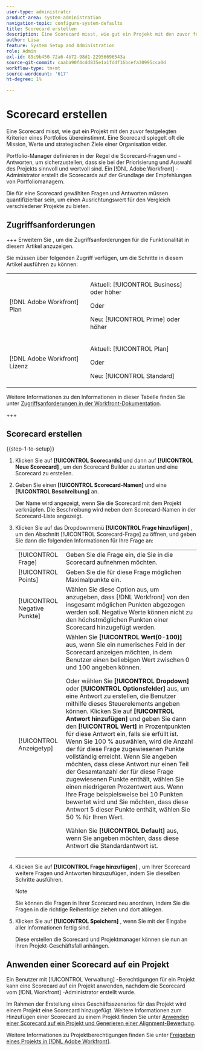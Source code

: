 ```yaml
---
user-type: administrator
product-area: system-administration
navigation-topic: configure-system-defaults
title: Scorecard erstellen
description: Eine Scorecard misst, wie gut ein Projekt mit den zuvor festgelegten Kriterien eines Portfolios übereinstimmt. Eine Scorecard spiegelt oft die Aufgaben, Werte und strategischen Ziele einer Organisation wider. Portfolio-Manager definieren in der Regel die Scorecard-Fragen und -Antworten, um sicherzustellen, dass sie bei der Priorisierung und Auswahl von Projekten sinnvoll und wertvoll sind. Ein [!DNL Adobe Workfront] Administrator erstellt die Scorecards anhand der Empfehlungen von Portfoliomanagern.
author: Lisa
feature: System Setup and Administration
role: Admin
exl-id: 89c9b450-72a6-4b72-98d1-22956696543a
source-git-commit: caaba90f4cdd835e1a1fddf16bcefa30995cca0d
workflow-type: tm+mt
source-wordcount: '617'
ht-degree: 1%

---
```


# Scorecard erstellen

<!--Audited: 01/2024-->

<!--DON'T DELETE, DRAFT OR HIDE THIS ARTICLE. IT IS LINKED TO THE PRODUCT, THROUGH THE CONTEXT SENSITIVE HELP LINKS.-->

Eine Scorecard misst, wie gut ein Projekt mit den zuvor festgelegten Kriterien eines Portfolios übereinstimmt. Eine Scorecard spiegelt oft die Mission, Werte und strategischen Ziele einer Organisation wider.

Portfolio-Manager definieren in der Regel die Scorecard-Fragen und -Antworten, um sicherzustellen, dass sie bei der Priorisierung und Auswahl des Projekts sinnvoll und wertvoll sind. Ein [!DNL Adobe Workfront] -Administrator erstellt die Scorecards auf der Grundlage der Empfehlungen von Portfoliomanagern.

Die für eine Scorecard gewählten Fragen und Antworten müssen quantifizierbar sein, um einen Ausrichtungswert für den Vergleich verschiedener Projekte zu bieten.

## Zugriffsanforderungen

+++ Erweitern Sie , um die Zugriffsanforderungen für die Funktionalität in diesem Artikel anzuzeigen.

Sie müssen über folgenden Zugriff verfügen, um die Schritte in diesem Artikel ausführen zu können:

<table style="table-layout:auto"> 
 <col> 
 <col> 
 <tbody> 
  <tr> 
   <td role="rowheader">[!DNL Adobe Workfront] Plan</td> 
   <td> <p>Aktuell: [!UICONTROL Business] oder höher</p> 
   Oder
   <p>Neu: [!UICONTROL Prime] oder höher</p>
   </td> 
  </tr> 
  <tr> 
   <td role="rowheader">[!DNL Adobe Workfront] Lizenz</td> 
   <td><p>Aktuell: [!UICONTROL Plan]</p>
   Oder
   <p>Neu: [!UICONTROL Standard]</p>
   </td> 
  </tr> 
 </tbody> 
</table>

Weitere Informationen zu den Informationen in dieser Tabelle finden Sie unter [Zugriffsanforderungen in der Workfront-Dokumentation](/help/quicksilver/administration-and-setup/add-users/access-levels-and-object-permissions/access-level-requirements-in-documentation.md).

+++

## Scorecard erstellen

{{step-1-to-setup}}

1. Klicken Sie auf **[!UICONTROL Scorecards]** und dann auf **[!UICONTROL Neue Scorecard]** , um den Scorecard Builder zu starten und eine Scorecard zu erstellen.

1. Geben Sie einen **[!UICONTROL Scorecard-Namen]** und eine **[!UICONTROL Beschreibung]** an.

   Der Name wird angezeigt, wenn Sie die Scorecard mit dem Projekt verknüpfen. Die Beschreibung wird neben dem Scorecard-Namen in der Scorecard-Liste angezeigt.

1. Klicken Sie auf das Dropdownmenü **[!UICONTROL Frage hinzufügen]** , um den Abschnitt [!UICONTROL Scorecard-Frage] zu öffnen, und geben Sie dann die folgenden Informationen für Ihre Frage an:

   <table style="table-layout:auto"> 
    <col> 
    <col> 
    <tbody> 
     <tr> 
      <td role="rowheader">[!UICONTROL Frage]</td> 
      <td>Geben Sie die Frage ein, die Sie in die Scorecard aufnehmen möchten.</td> 
     </tr> 
     <tr> 
      <td role="rowheader">[!UICONTROL Points]</td> 
      <td>Geben Sie die für diese Frage möglichen Maximalpunkte ein.</td> 
     </tr> 
     <tr> 
      <td role="rowheader">[!UICONTROL Negative Punkte]</td> 
      <td>Wählen Sie diese Option aus, um anzugeben, dass [!DNL Workfront] von den insgesamt möglichen Punkten abgezogen werden soll. Negative Werte können nicht zu den höchstmöglichen Punkten einer Scorecard hinzugefügt werden.</td> 
     </tr> 
     <tr> 
      <td role="rowheader">[!UICONTROL Anzeigetyp]</td> 
      <td>Wählen Sie <strong>[!UICONTROL Wert(0-100)]</strong> aus, wenn Sie ein numerisches Feld in der Scorecard anzeigen möchten, in dem Benutzer einen beliebigen Wert zwischen 0 und 100 angeben können.<p>Oder wählen Sie <strong>[!UICONTROL Dropdown]</strong> oder <strong>[!UICONTROL Optionsfelder]</strong> aus, um eine Antwort zu erstellen, die Benutzer mithilfe dieses Steuerelements angeben können. Klicken Sie auf <strong>[!UICONTROL Antwort hinzufügen]</strong> und geben Sie dann den <strong>[!UICONTROL Wert]</strong> in Prozentpunkten für diese Antwort ein, falls sie erfüllt ist. Wenn Sie 100 % auswählen, wird die Anzahl der für diese Frage zugewiesenen Punkte vollständig erreicht. Wenn Sie angeben möchten, dass diese Antwort nur einen Teil der Gesamtanzahl der für diese Frage zugewiesenen Punkte enthält, wählen Sie einen niedrigeren Prozentwert aus. Wenn Ihre Frage beispielsweise bei 10 Punkten bewertet wird und Sie möchten, dass diese Antwort 5 dieser Punkte enthält, wählen Sie 50 % für Ihren Wert.</p>
      <p>Wählen Sie <strong>[!UICONTROL Default]</strong> aus, wenn Sie angeben möchten, dass diese Antwort die Standardantwort ist.</strong></p>
     </tr> 
    </tbody> 
   </table>

1. Klicken Sie auf **[!UICONTROL Frage hinzufügen]** , um Ihrer Scorecard weitere Fragen und Antworten hinzuzufügen, indem Sie dieselben Schritte ausführen.

   >[!NOTE]
   >
   >Sie können die Fragen in Ihrer Scorecard neu anordnen, indem Sie die Fragen in die richtige Reihenfolge ziehen und dort ablegen.

1. Klicken Sie auf **[!UICONTROL Speichern]** , wenn Sie mit der Eingabe aller Informationen fertig sind.

   Diese erstellen die Scorecard und Projektmanager können sie nun an ihren Projekt-Geschäftsfall anhängen.

## Anwenden einer Scorecard auf ein Projekt

Ein Benutzer mit [!UICONTROL Verwaltung] -Berechtigungen für ein Projekt kann eine Scorecard auf ein Projekt anwenden, nachdem die Scorecard vom [!DNL Workfront] -Administrator erstellt wurde.

Im Rahmen der Erstellung eines Geschäftsszenarios für das Projekt wird einem Projekt eine Scorecard hinzugefügt. Weitere Informationen zum Hinzufügen einer Scorecard zu einem Projekt finden Sie unter [Anwenden einer Scorecard auf ein Projekt und Generieren einer Alignment-Bewertung](../../../manage-work/projects/define-a-business-case/apply-scorecard-to-project-to-generate-alignment-score.md).

Weitere Informationen zu Projektberechtigungen finden Sie unter [Freigeben eines Projekts in  [!DNL Adobe Workfront]](../../../workfront-basics/grant-and-request-access-to-objects/share-a-project.md).

